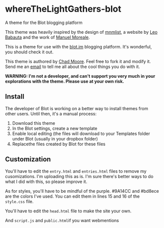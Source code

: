 # whereTheLightGathers-blot
A theme for the Blot blogging platform

This theme was heavily inspired by the design of [mnmlist](http://mnmlist.com/), a website by [Leo Babauta](https://leobabauta.com) and the work of [Manuel Moreale](https://manuelmoreale.com). 

This is a theme for use with the [blot.im](http://blot.im) blogging platform. It's wonderful, you should check it out.

This theme is authored by [Chad Moore](https://chadmoore.net). Feel free to fork it and modify it. Send me an [email](mailto:chad@chadmoore.net) to tell me all about the cool things you do with it.

**WARNING: I'm not a developer, and can't support you very much in your explorations with the theme. Please use at your own risk.**

## Install

The developer of Blot is working on a better way to install themes from other users. Until then, it's a manual process:
1. Download this theme
2. In the Blot settings, create a new template
3. Enable local editing (the files will download to your Templates folder under Blot (usually in your dropbox folder)
4. Replacethe files created by Blot for these files





## Customization

You'll have to edit the `entry.html` and `entries.html` files to remove my cusomizations. I'm uploading this as is. I'm sure there's better ways to do what I did with this, so please improve it.

As for styles, you'll have to be mindful of the purple. #9A14CC and #bd8ece are the colors I've used. You can edit them in lines 15 and 16 of the `style.css` file. 

You'll have to edit the `head.html` file to make the site your own.

And `script.js` and `public.html`if you want webmentions
